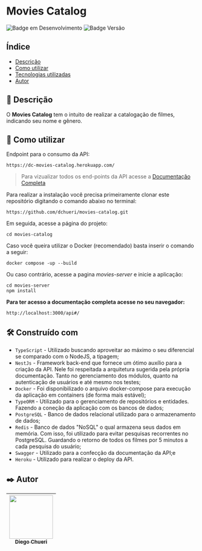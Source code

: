 
#
# Movies Catalog
![Badge em Desenvolvimento](http://img.shields.io/static/v1?label=STATUS&message=EM%20PRODUÇÃO&color=blue&style=for-the-badge)  ![Badge Versão](https://img.shields.io/badge/VERSION-1.0.0-blue?style=for-the-badge) 

## Índice

* [Descrição](#descrição)
* [Como utilizar](#como-utilizar)
* [Tecnologias utilizadas](#tecnologias-utilizadas)
* [Autor](##autor)

## 🚀 Descrição

O **Movies Catalog** tem o intuito de realizar a catalogação de filmes, indicando seu nome e gênero.

## 📄 Como utilizar

Endpoint para o consumo da API:

    https://dc-movies-catalog.herokuapp.com/

> Para vizualizar todos os end-points da API acesse a [Documentação
> Completa](https://dc-movies-catalog.herokuapp.com/api#)

Para realizar a instalação você precisa primeiramente clonar este repositório digitando o comando abaixo no terminal:

    https://github.com/dchueri/movies-catalog.git

Em seguida, acesse a página do projeto:

    cd movies-catalog

Caso você queira utilizar o Docker (recomendado) basta inserir o comando a seguir:

    docker compose -up --build
Ou caso contrário, acesse a pagina *movies-server* e inicie a aplicação:

    cd movies-server
    npm install    
    

**Para ter acesso a documentação completa acesse no seu navegador:**

    http://localhost:3000/api#/


## 🛠️ Construído com

* `TypeScript` - Utilizado buscando aproveitar ao máximo o seu diferencial se comparado com o NodeJS, a tipagem;
* `NestJs` - Framework back-end que fornece um ótimo auxílio para a criação da API. Nele foi respeitada a arquitetura sugerida pela própria documentação. Tanto no gerenciamento dos módulos, quanto na autenticação de usuários e até mesmo nos testes;
* `Docker` - Foi disponibilizado o arquivo docker-compose para execução da aplicação em containers (de forma mais estável);
* `TypeORM` - Utilizado para o gerenciamento de repositórios e entidades. Fazendo a coneção da aplicação com os bancos de dados;
* `PostgreSQL` - Banco de dados relacional utilizado para o armazenamento de dados;
* `Redis` - Banco de dados "NoSQL" o qual armazena seus dados em memória. Com isso, foi utilizado para evitar pesquisas recorrentes no PostgreSQL. Guardando o retorno de todos os filmes por 5 minutos a cada pesquisa do usuário;
* `Swagger` - Utilizado para a confecção da documentação da API;e
* `Heroku` - Utilizado para realizar o deploy da API.

## ✒️ Autor

| [<img src="https://avatars.githubusercontent.com/u/84249430?s=400&u=b789830e57ccc23a4d4d758542785461dd656b5f&v=4" width=115><br><sub>Diego  Chueri</sub>](https://github.com/dchueri) | 
| :---: |
